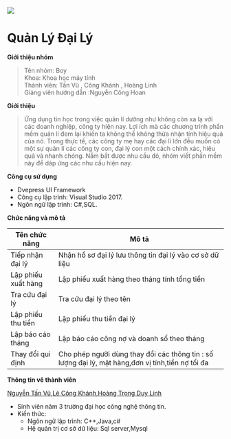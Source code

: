 
[![](http://imageshack.com/a/img924/2928/KHxn5v.jpg)](https://www.uit.edu.vn/)


# Quản Lý Đại Lý

**Giới thiệu nhóm**

   >Tên nhóm: Boy                                                                                                                          
   Khoa: Khoa học máy tính                                                                                                                  
   Thành viên: Tấn Vũ , Công Khánh , Hoàng Linh                                                                                            
   Giảng viên hướng dẫn :Nguyễn Công Hoan                                                                                                 
   
 **Giới thiệu**
 
 >Ứng dụng tin học trong việc quản lí dường như không còn xa lạ với các doanh nghiệp, công ty hiện nay. Lợi ích mà các chương trình phần mềm quản lí đem lại khiến ta không thể không thừa nhận tính hiệu quả của nó. Trong thực tế, các công ty mẹ hay các đại lí lớn đều muốn có một sự quản lí các công ty con, đại lý con một cách chính xác, hiệu quả và nhanh chóng. Nắm bắt được nhu cầu đó, nhóm viết phần mềm này để dáp ứng các nhu cầu hiện nay.

**Công cụ sử dụng**

- Dvepress UI Framework
  <ul>
  </ul>
- Công cụ lập trình: Visual Studio 2017.
  <ul>
  </ul>
 - Ngôn ngữ lập trình: C#,SQL.
  <ul>
  </ul>

**Chức năng và mô tả**


|**Tên chức năng**         |                                        **Mô tả**                                 |
|--------------------------|----------------------------------------------------------------------------------|
|Tiếp nhận đại lý| Nhận hồ sơ đại lý lưu thông tin đại lý vào cơ sở dữ liệu|
|Lập phiếu xuất hàng| Lập phiếu xuất hàng theo tháng tính tổng tiền |
|Tra cứu đại lý | Tra cứu đại lý theo tên |
|Lập phiếu thu tiền| Lập phiếu thu tiền đại lý|
|Lập báo cáo tháng| Lập báo cáo công nợ và doanh số theo tháng|
|Thay đổi qui định| Cho phép người dùng thay đổi các thông tin : số lượng đại lý, mặt hàng,đơn vị tính,tiền nợ tối đa|

**Thông tin vê thành viên**

[Nguyễn Tấn Vũ](https:https://www.facebook.com/profile.php?id=100010081189283),[Lê Công Khánh](https:https://www.facebook.com/leecongkhanh),[Hoàng Trọng Duy Linh](https:https://www.facebook.com/profile.php?id=100004322238688)
- Sinh viên năm 3 trường đại học công nghệ thông tin.
  <ul>
  </ul>
- Kiến thức:
  <ul>
  <li>Ngôn ngữ lập trình: C++,Java,c#</li>
  <li>Hệ quản trị cơ sở dữ liệu: Sql server,Mysql</li>
  </ul>
 
 
